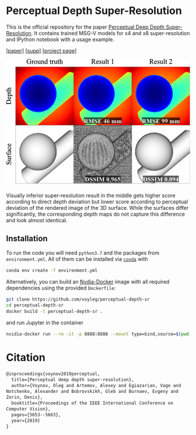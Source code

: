 # Perceptual Depth Super-Resolution
This is the official repository for the paper [Perceptual Deep Depth Super-Resolution](http://openaccess.thecvf.com/content_ICCV_2019/html/Voynov_Perceptual_Deep_Depth_Super-Resolution_ICCV_2019_paper.html).
It contains trained MSG-V models for x4 and x8 super-resolution and IPython notebook with a usage example.

[[paper]](http://openaccess.thecvf.com/content_ICCV_2019/papers/Voynov_Perceptual_Deep_Depth_Super-Resolution_ICCV_2019_paper.pdf) [[supp]](http://openaccess.thecvf.com/content_ICCV_2019/papers/Voynov_Perceptual_Deep_Depth_Super-Resolution_ICCV_2019_paper.pdf) [[project page]](http://adase.group/3ddl/projects/perceptual-depth-sr)

<p align="center">
  <img src="https://github.com/voyleg/perceptual-depth-sr/blob/master/teaser.jpg">
  <p>Visually inferior super-resolution result in the middle gets higher score according to direct depth deviation but lower score according to perceptual deviation of the rendered image of the 3D surface. While the surfaces differ significantly, the corresponding depth maps do not capture this difference and look almost identical.</p>
</p>

## Installation
To run the code you will need `python3.7` and the packages from `environment.yml`.
All of them can be installed via [`conda`](https://docs.conda.io/en/latest/miniconda.html) with 
```bash
conda env create -f environment.yml
```

Alternatively, you can build an [Nvdia-Docker](https://github.com/NVIDIA/nvidia-docker) image with all required dependencies using the provided `Dockerfile`:
```bash
git clone https://github.com/voyleg/perceptual-depth-sr
cd perceptual-depth-sr
docker build -t perceptual-depth-sr .
```
and run Jupyter in the container
```bash
nvidia-docker run --rm -it -p 8888:8888 --mount type=bind,source=$(pwd),target=/code perceptual-depth-sr bash -c 'cd /code && jupyter notebook --ip="*" --no-browser --allow-root'
```

# Citation
```
@inproceedings{voynov2019perceptual,
  title={Perceptual deep depth super-resolution},
  author={Voynov, Oleg and Artemov, Alexey and Egiazarian, Vage and Notchenko, Alexander and Bobrovskikh, Gleb and Burnaev, Evgeny and Zorin, Denis},
  booktitle={Proceedings of the IEEE International Conference on Computer Vision},
  pages={5653--5663},
  year={2019}
}
```
